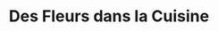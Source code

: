 ---
title: "Des Fleurs dans la Cuisine"
url: /la-bernerie-en-retz/des-fleurs-dans-la-cuisine/
shop: Blumen
---